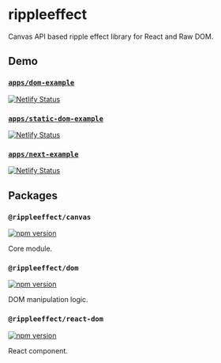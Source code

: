 # rippleeffect

Canvas API based ripple effect library for React and Raw DOM.

## Demo

### [`apps/dom-example`](apps/next-example/pages/index.tsx)

[![Netlify Status](https://api.netlify.com/api/v1/badges/017a140f-eadf-4813-9ef5-5ab1b1ba69c7/deploy-status)](https://rippleeffect-dom-example.netlify.app)

### [`apps/static-dom-example`](apps/static-dom-example/index.html)

[![Netlify Status](https://api.netlify.com/api/v1/badges/4f50fb21-2281-4d39-90a3-0077863016d8/deploy-status)](https://rippleeffect-static-dom-example.netlify.app)

### [`apps/next-example`](apps/dom-example/src/app/app.element.ts)

[![Netlify Status](https://api.netlify.com/api/v1/badges/725bcea4-855e-47e3-b2a1-e4674a01cfe1/deploy-status)](https://rippleeffect-next-example.netlify.app)

## Packages

### `@rippleeffect/canvas`

[![npm version](https://badge.fury.io/js/%40rippleeffect%2Fcanvas.svg)](https://badge.fury.io/js/%40rippleeffect%2Fcanvas)

Core module.

### `@rippleeffect/dom`

[![npm version](https://badge.fury.io/js/%40rippleeffect%2Fdom.svg)](https://badge.fury.io/js/%40rippleeffect%2Fdom)

DOM manipulation logic.

### `@rippleeffect/react-dom`

[![npm version](https://badge.fury.io/js/%40rippleeffect%2Freact-dom.svg)](https://badge.fury.io/js/%40rippleeffect%2Freact-dom)

React component.
